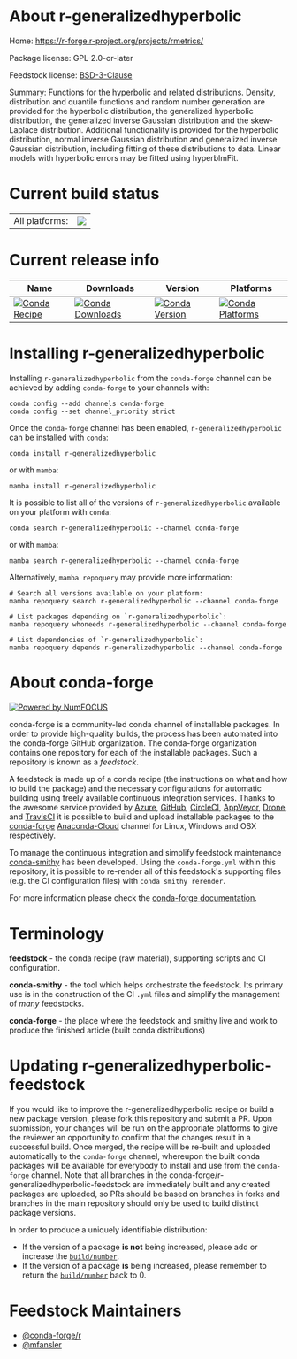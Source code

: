 About r-generalizedhyperbolic
=============================

Home: https://r-forge.r-project.org/projects/rmetrics/

Package license: GPL-2.0-or-later

Feedstock license: [BSD-3-Clause](https://github.com/conda-forge/r-generalizedhyperbolic-feedstock/blob/main/LICENSE.txt)

Summary: Functions for the hyperbolic and related distributions. Density, distribution and quantile functions and random number generation are provided for the hyperbolic distribution, the generalized hyperbolic distribution, the generalized inverse Gaussian distribution and the skew-Laplace distribution. Additional functionality is provided for the hyperbolic distribution, normal inverse Gaussian distribution and generalized inverse Gaussian distribution, including fitting of these distributions to data. Linear models with hyperbolic errors may be fitted using hyperblmFit.

Current build status
====================


<table><tr><td>All platforms:</td>
    <td>
      <a href="https://dev.azure.com/conda-forge/feedstock-builds/_build/latest?definitionId=15082&branchName=main">
        <img src="https://dev.azure.com/conda-forge/feedstock-builds/_apis/build/status/r-generalizedhyperbolic-feedstock?branchName=main">
      </a>
    </td>
  </tr>
</table>

Current release info
====================

| Name | Downloads | Version | Platforms |
| --- | --- | --- | --- |
| [![Conda Recipe](https://img.shields.io/badge/recipe-r--generalizedhyperbolic-green.svg)](https://anaconda.org/conda-forge/r-generalizedhyperbolic) | [![Conda Downloads](https://img.shields.io/conda/dn/conda-forge/r-generalizedhyperbolic.svg)](https://anaconda.org/conda-forge/r-generalizedhyperbolic) | [![Conda Version](https://img.shields.io/conda/vn/conda-forge/r-generalizedhyperbolic.svg)](https://anaconda.org/conda-forge/r-generalizedhyperbolic) | [![Conda Platforms](https://img.shields.io/conda/pn/conda-forge/r-generalizedhyperbolic.svg)](https://anaconda.org/conda-forge/r-generalizedhyperbolic) |

Installing r-generalizedhyperbolic
==================================

Installing `r-generalizedhyperbolic` from the `conda-forge` channel can be achieved by adding `conda-forge` to your channels with:

```
conda config --add channels conda-forge
conda config --set channel_priority strict
```

Once the `conda-forge` channel has been enabled, `r-generalizedhyperbolic` can be installed with `conda`:

```
conda install r-generalizedhyperbolic
```

or with `mamba`:

```
mamba install r-generalizedhyperbolic
```

It is possible to list all of the versions of `r-generalizedhyperbolic` available on your platform with `conda`:

```
conda search r-generalizedhyperbolic --channel conda-forge
```

or with `mamba`:

```
mamba search r-generalizedhyperbolic --channel conda-forge
```

Alternatively, `mamba repoquery` may provide more information:

```
# Search all versions available on your platform:
mamba repoquery search r-generalizedhyperbolic --channel conda-forge

# List packages depending on `r-generalizedhyperbolic`:
mamba repoquery whoneeds r-generalizedhyperbolic --channel conda-forge

# List dependencies of `r-generalizedhyperbolic`:
mamba repoquery depends r-generalizedhyperbolic --channel conda-forge
```


About conda-forge
=================

[![Powered by
NumFOCUS](https://img.shields.io/badge/powered%20by-NumFOCUS-orange.svg?style=flat&colorA=E1523D&colorB=007D8A)](https://numfocus.org)

conda-forge is a community-led conda channel of installable packages.
In order to provide high-quality builds, the process has been automated into the
conda-forge GitHub organization. The conda-forge organization contains one repository
for each of the installable packages. Such a repository is known as a *feedstock*.

A feedstock is made up of a conda recipe (the instructions on what and how to build
the package) and the necessary configurations for automatic building using freely
available continuous integration services. Thanks to the awesome service provided by
[Azure](https://azure.microsoft.com/en-us/services/devops/), [GitHub](https://github.com/),
[CircleCI](https://circleci.com/), [AppVeyor](https://www.appveyor.com/),
[Drone](https://cloud.drone.io/welcome), and [TravisCI](https://travis-ci.com/)
it is possible to build and upload installable packages to the
[conda-forge](https://anaconda.org/conda-forge) [Anaconda-Cloud](https://anaconda.org/)
channel for Linux, Windows and OSX respectively.

To manage the continuous integration and simplify feedstock maintenance
[conda-smithy](https://github.com/conda-forge/conda-smithy) has been developed.
Using the ``conda-forge.yml`` within this repository, it is possible to re-render all of
this feedstock's supporting files (e.g. the CI configuration files) with ``conda smithy rerender``.

For more information please check the [conda-forge documentation](https://conda-forge.org/docs/).

Terminology
===========

**feedstock** - the conda recipe (raw material), supporting scripts and CI configuration.

**conda-smithy** - the tool which helps orchestrate the feedstock.
                   Its primary use is in the construction of the CI ``.yml`` files
                   and simplify the management of *many* feedstocks.

**conda-forge** - the place where the feedstock and smithy live and work to
                  produce the finished article (built conda distributions)


Updating r-generalizedhyperbolic-feedstock
==========================================

If you would like to improve the r-generalizedhyperbolic recipe or build a new
package version, please fork this repository and submit a PR. Upon submission,
your changes will be run on the appropriate platforms to give the reviewer an
opportunity to confirm that the changes result in a successful build. Once
merged, the recipe will be re-built and uploaded automatically to the
`conda-forge` channel, whereupon the built conda packages will be available for
everybody to install and use from the `conda-forge` channel.
Note that all branches in the conda-forge/r-generalizedhyperbolic-feedstock are
immediately built and any created packages are uploaded, so PRs should be based
on branches in forks and branches in the main repository should only be used to
build distinct package versions.

In order to produce a uniquely identifiable distribution:
 * If the version of a package **is not** being increased, please add or increase
   the [``build/number``](https://docs.conda.io/projects/conda-build/en/latest/resources/define-metadata.html#build-number-and-string).
 * If the version of a package **is** being increased, please remember to return
   the [``build/number``](https://docs.conda.io/projects/conda-build/en/latest/resources/define-metadata.html#build-number-and-string)
   back to 0.

Feedstock Maintainers
=====================

* [@conda-forge/r](https://github.com/conda-forge/r/)
* [@mfansler](https://github.com/mfansler/)

